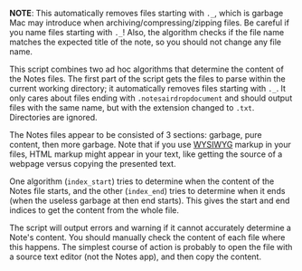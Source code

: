 **NOTE**: This automatically removes files starting with `._`, which is garbage
Mac may introduce when archiving/compressing/zipping files. Be careful if you
name files starting with `._`! Also, the algorithm checks if the file name
matches the expected title of the note, so you should not change any file name.

This script combines two ad hoc algorithms that determine the content of the
Notes files. The first part of the script gets the files to parse within the
current working directory; it automatically removes files starting with `._`. It
only cares about files ending with `.notesairdropdocument` and should output
files with the same name, but with the extension changed to `.txt`. Directories
are ignored.

The Notes files appear to be consisted of 3 sections: garbage, pure content,
then more garbage. Note that if you use
[WYSIWYG](https://en.wikipedia.org/wiki/WYSIWYG) markup in your files, HTML
markup might appear in your text, like getting the source of a webpage versus
copying the presented text.

One algorithm (`index_start`) tries to determine when the content of the Notes
file starts, and the other (`index_end`) tries to determine when it ends (when
the useless garbage at then end starts). This gives the start and end indices to
get the content from the whole file.

The script will output errors and warning if it cannot accurately determine a
Note's content. You should manually check the content of each file where this
happens. The simplest course of action is probably to open the file with a
source text editor (not the Notes app), and then copy the content.
